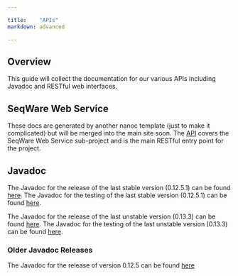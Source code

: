 ```yaml
---

title:    "APIs"
markdown: advanced

---
```


## Overview

This guide will collect the documentation for our various APIs including Javadoc and RESTful web interfaces. 

## SeqWare Web Service
These docs are generated by another nanoc template (just to make it complicated) but will be merged into the main site soon.
The [API](http://seqware.github.com/webservice-api/) covers the SeqWare Web Service sub-project and is the main RESTful entry point for the project.

## Javadoc 

The Javadoc for the release of the last stable version (0.12.5.1) can be found [here](/javadoc/svn_0.12.5.1/apidocs/).
The Javadoc for the testing of the last stable version (0.12.5.1) can be found [here](/javadoc/svn_0.12.5.1/testapidocs/).

The Javadoc for the release of the last unstable version (0.13.3) can be found [here](/javadoc/svn_0.13.3/apidocs/).
The Javadoc for the testing of the last unstable version (0.13.3) can be found [here](/javadoc/svn_0.13.3/testapidocs/).

### Older Javadoc Releases
The Javadoc for the release of version 0.12.5 can be found [here](/javadoc/svn_0.12.5/)
